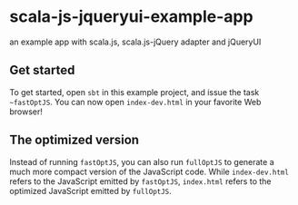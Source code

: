 scala-js-jqueryui-example-app
=============================

an example app with scala.js, scala.js-jQuery adapter and jQueryUI

## Get started

To get started, open `sbt` in this example project, and issue the task
`~fastOptJS`.
You can now open `index-dev.html` in your favorite Web browser!

## The optimized version

Instead of running `fastOptJS`, you can also run `fullOptJS` to generate
a much more compact version of the JavaScript code. While `index-dev.html`
refers to the JavaScript emitted by `fastOptJS`, `index.html` refers to the
optimized JavaScript emitted by `fullOptJS`.
